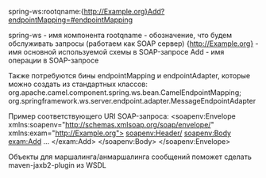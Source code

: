 
spring-ws:rootqname:{http://Example.org}Add?endpointMapping=#endpointMapping

spring-ws - имя компонента
rootqname - обозначение, что будем обслуживать запросы (работаем как SOAP сервер)
{http://Example.org} - имя основной используемой схемы в SOAP-запросе
Add - имя операции в SOAP-запросе

Также потребуются бины endpointMapping и endpointAdapter, которые можно создать из стандартных классов:
org.apache.camel.component.spring.ws.bean.CamelEndpointMapping;
org.springframework.ws.server.endpoint.adapter.MessageEndpointAdapter

Пример соответствующего URI SOAP-запроса:
<soapenv:Envelope xmlns:soapenv="http://schemas.xmlsoap.org/soap/envelope/" xmlns:exam="http://Example.org">
<soapenv:Header/>
<soapenv:Body>
<exam:Add>
...
</exam:Add>
</soapenv:Body>
</soapenv:Envelope>

Объекты для маршалинга/анмаршалинга сообщений поможет сделать maven-jaxb2-plugin из WSDL

